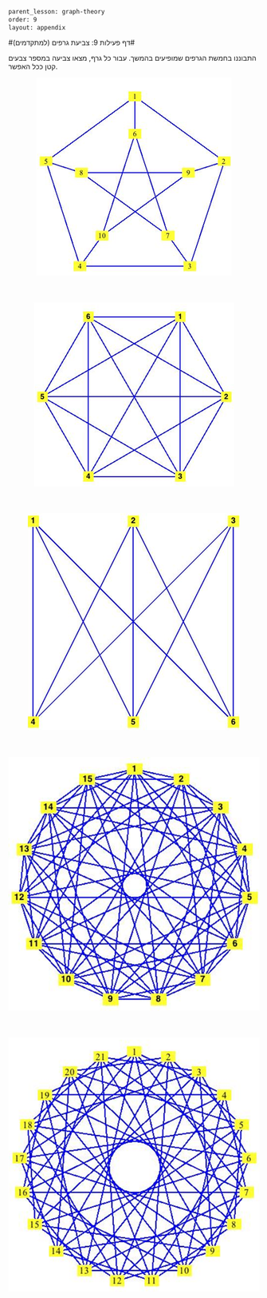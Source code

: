 ```
parent_lesson: graph-theory
order: 9
layout: appendix
```

#דף פעילות 9: צביעת גרפים (למתקדמים)#

התבוננו בחמשת הגרפים שמופיעים בהמשך. עבור כל גרף, מצאו צביעה במספר צבעים קטן ככל האפשר.

<div id="container" align="center">
  <img src="img11.png" title=""/>
</div>
<br>
<br>
<br>
<div id="container" align="center">
  <img src="img12.png" title=""/>
</div>
<br>
<br>
<br>
<div id="container" align="center">
  <img src="img13.png" title=""/>
</div>
<br>
<br>
<br>
<div id="container" align="center">
  <img src="img14.png" title=""/>
</div>
<br>
<br>
<br>
<div id="container" align="center">
  <img src="img15.png" title=""/>
</div>
<br>
<br>
<br>
